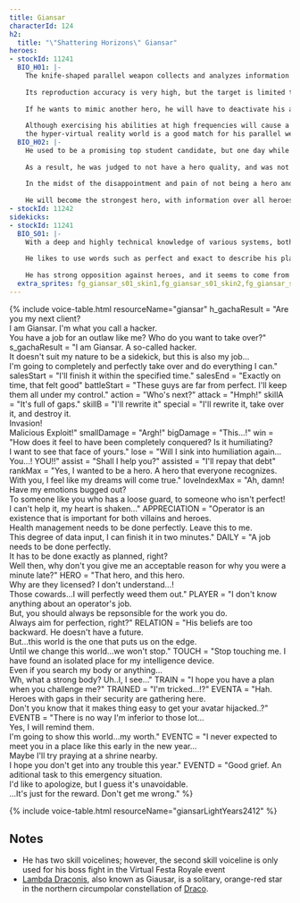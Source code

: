 ```yaml
---
title: Giansar
characterId: 124
h2:
  title: "\"Shattering Horizons\" Giansar"
heroes:
- stockId: 11241
  BIO_H01: |-
    The knife-shaped parallel weapon collects and analyzes information about the target it stabs and reproduces their appearance in his own suit.
  
    Its reproduction accuracy is very high, but the target is limited to heroes and the acquired information cannot be stocked.
  
    If he wants to mimic another hero, he will have to deactivate his ability and re-analyze them.
  
    Although exercising his abilities at high frequencies will cause a decrease in reproduction accuracy, the informationized space, for example,
    the hyper-virtual reality world is a good match for his parallel weapons, and his hacking abilities will also give him an advantage.
  BIO_H02: |-
    He used to be a promising top student candidate, but one day while being an intern at a big hero company, he came to be embroiled in a certain incident.
  
    As a result, he was judged to not have a hero quality, and was not able to obtain a hero license.
  
    In the midst of the disappointment and pain of not being a hero and being put on probation as a dangerous person, he makes a vow.
  
    He will become the strongest hero, with information over all heroes, a real hero that he always admire and long to be.
- stockId: 11242
sidekicks:
- stockId: 11241
  BIO_S01: |-
    With a deep and highly technical knowledge of various systems, both software and hardware, Giansar is very meticulous in contrast to his rough tone and demeanor.
  
    He likes to use words such as perfect and exact to describe his plans, and he is very much against any element of uncertainty.
  
    He has strong opposition against heroes, and it seems to come from his past attempt to obtain a hero license.
  extra_sprites: fg_giansar_s01_skin1,fg_giansar_s01_skin2,fg_giansar_s01_skin3,fg_giansar_s01_skin4,fg_giansar_s01_skin5,fg_giansar_s01_skin6,fg_giansar_s01_skin7,fg_giansar_s01_skin8
---
```


{% include voice-table.html resourceName="giansar"
h_gachaResult = "Are you my next client?<br>I am Giansar. I'm what you call a hacker.<br>You have a job for an outlaw like me? Who do you want to take over?"
s_gachaResult = "I am Giansar. A so-called hacker.<br>It doesn't suit my nature to be a sidekick, but this is also my job...<br>I'm going to completely and perfectly take over and do everything I can."
salesStart = "I'll finish it within the specified time."
salesEnd = "Exactly on time, that felt good"
battleStart = "These guys are far from perfect. I'll keep them all under my control."
action = "Who's next?"
attack = "Hmph!"
skillA = "It's full of gaps."
skillB = "I'll rewrite it"
special = "I'll rewrite it, take over it, and destroy it.<br>Invasion!<br>Malicious Exploit!"
smallDamage = "Argh!"
bigDamage = "This...!"
win = "How does it feel to have been completely conquered? Is it humiliating?<br>I want to see that face of yours."
lose = "Will I sink into humiliation again...<br>You...! YOU!!"
assist = "Shall I help you?"
assisted = "I'll repay that debt"
rankMax = "Yes, I wanted to be a hero. A hero that everyone recognizes.<br>With you, I feel like my dreams will come true."
loveIndexMax = "Ah, damn! Have my emotions bugged out?<br>To someone like you who has a loose guard, to someone who isn't perfect!<br>I can't help it, my heart is shaken..."
APPRECIATION = "Operator is an existence that is important for both villains and heroes.<br>Health management needs to be done perfectly. Leave this to me.<br>This degree of data input, I can finish it in two minutes."
DAILY = "A job needs to be done perfectly.<br>It has to be done exactly as planned, right?<br>Well then, why don't you give me an acceptable reason for why you were a minute late?"
HERO = "That hero, and this hero.<br>Why are they licensed? I don't understand…!<br>Those cowards…I will perfectly weed them out."
PLAYER = "I don't know anything about an operator's job.<br>But, you should always be repsonsible for the work you do.<br>Always aim for perfection, right?"
RELATION = "His beliefs are too backward. He doesn't have a future.<br>But…this world is the one that puts us on the edge.<br>Until we change this world…we won't stop."
TOUCH = "Stop touching me. I have found an isolated place for my intelligence device.<br>Even if you search my body or anything…<br>Wh, what a strong body? Uh..I, I see…"
TRAIN = "I hope you have a plan when you challenge me?"
TRAINED = "I'm tricked…!?"
EVENTA = "Hah. Heroes with gaps in their security are gathering here.<br>Don't you know that it makes thing easy to get your avatar hijacked..?"
EVENTB = "There is no way I'm inferior to those lot…<br>Yes, I will remind them.<br>I'm going to show this world…my worth."
EVENTC = "I never expected to meet you in a place like this early in the new year...<br>Maybe I'll try praying at a shrine nearby.<br> I hope you don't get into any trouble this year."
EVENTD = "Good grief. An aditional task to this emergency situation.<br>I'd like to apologize, but I guess it's unavoidable.<br>...It's just for the reward. Don't get me wrong."
%}

{% include voice-table.html resourceName="giansarLightYears2412"
%}

## Notes

- He has two skill voicelines; however, the second skill voiceline is only used for his boss fight in the Virtual Festa Royale event
- [Lambda Draconis](https://en.wikipedia.org/wiki/Lambda_Draconis), also known as Giausar, is a solitary, orange-red star in the northern circumpolar constellation of [Draco](https://en.wikipedia.org/wiki/Draco_(constellation)).
